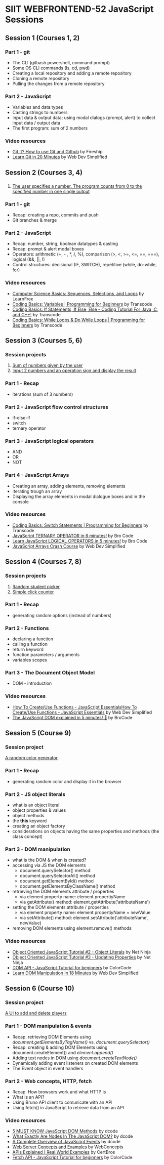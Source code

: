 # SIIT WEBFRONTEND-52 JavaScript Sessions



## Session 1 (Courses 1, 2)

### Part 1 - git
 - The CLI (gitbash powershell, command prompt)
 - Some OS CLI commands (ls, cd, pwd)
 - Creating a local repository and adding a remote repository
 - Cloning a remote repository
 - Pulling the changes from a remote repository

### Part 2 - JavaScript
- Variables and data types
- Casting strings to numbers
- Input data & output data; using modal dialogs (prompt, alert) to collect input data / output data
- The first program: sum of 2 numbers

### Video resources
- [Git It? How to use Git and Github](https://youtu.be/HkdAHXoRtos?si=ERhEGQZNSz4qX4Wc) by Fireship
- [Learn Git in 20 Minutes](https://youtu.be/IHaTbJPdB-s?si=lxGhHfrgYwvhJ4ag) by Web Dev Simplified



## Session 2 (Courses 3, 4)

###
1. [The user specifies a number. The program counts from 0 to the specified number in one single output](https://siit-webdev-52.github.io/js-courses/course02/07-iterations-example/)

### Part 1 - git
 - Recap: creating a repo, commits and push
 - Git branches & merge

### Part 2 - JavaScript
- Recap: number, string, boolean datatypes & casting
- Recap: prompt & alert modal boxes
- Operators: arithmetic (+, - , *, /, %), comparison (>, <, >=, <=, ==, ===), logical (&&, \|\|, !)
- Control structures: decisional (IF, SWITCH), repetitive (while, do-while, for)

### Video resources
- [Computer Science Basics: Sequences, Selections, and Loops](https://youtu.be/eSYeHlwDCNA?si=SpGrjmojIKcQKPlH) by LearnFree
- [Coding Basics: Variables \| Programming for Beginners](https://youtu.be/ghCbURMWBD8?si=qHj_jCcIU94sgtYG) by Transcode
- [Coding Basics: If Statements, If Else, Else - Coding Tutorial For Java, C, and C++!](https://youtu.be/HQ3dCWjfRZ4?si=g61N87Y8eniGlVav) by Transcode
- [Coding Basics: While Loops & Do While Loops \| Programming for Beginners](https://youtu.be/v-K-4KuA8mQ?si=jOO55v2yoVEFIM5C) by Transcode



## Session 3 (Courses 5, 6)

### Session projects
1. [Sum of numbers given by the user](https://siit-webdev-52.github.io/js-courses/course03/01-recap/)
2. [Input 2 numbers and an operation sign and display the result](https://siit-webdev-52.github.io/js-courses/course03/03-switch/)

### Part 1 - Recap
- iterations (sum of 3 numbers)

### Part 2 - JavaScript flow control structures
- if-else-if
- switch
- ternary operator

### Part 3 - JavaScript logical operators
- AND
- OR
- NOT

### Part 4 - JavaScript Arrays 
- Creating an array, adding elements, removing elements
- Iterating trough an array
- Displaying the array elements in modal dialogue boxes and in the console

### Video resources
- [Coding Basics: Switch Statements \| Programming for Beginners](https://youtu.be/frSpkF-sPYk?si=ziybKCwkqD8ZIXak) by Transcode
- [JavaScript TERNARY OPERATOR in 6 minutes!](https://youtu.be/atS_A9HHAVo?si=GQhIfY_Ng3KfMHOX) by Bro Code
- [Learn JavaScript LOGICAL OPERATORS in 5 minutes!](https://youtu.be/ovWYhDVQiR8?si=ljsVSSZmhbKg76fl) by Bro Code
- [JavaScript Arrays Crash Course](https://youtu.be/7W4pQQ20nJg?si=mpFvQFUF6QeHsirH) by Web Dev Simplified



## Session 4 (Courses 7, 8)

### Session projects
1. [Random student picker](https://siit-webdev-52.github.io/js-courses/course04/02-functions-1/)
2. [Simple click counter](https://siit-webdev-52.github.io/js-courses/course04/05-dom/)

### Part 1 - Recap
- generating random options (instead of numbers)

### Part 2 - Functions
- declaring a function
- calling a function
- return keyword
- function parameters / arguments
- variables scopes

### Part 3 - The Document Object Model
- DOM - introduction

### Video resources
- [How To Create/Use Functions - JavaScript EssentialsHow To Create/Use Functions - JavaScript Essentials](https://youtu.be/FOD408a0EzU?si=bnE0Ed0wONX0TZse) by Web Dev Simplified
- [The JavaScript DOM explained in 5 minutes! 🌳](https://youtu.be/NO5kUNxGIu0?si=UziKOavy-Q5RLXk0) by BroCode



## Session 5 (Course 9)

### Session project
[A random color generator](https://siit-webdev-52.github.io/js-courses/course05/01-recap/)

### Part 1 - Recap
- generating random color and display it in the browser

### Part 2 - JS object literals
- what is an object literal
- object properties & values
- object methods
- the **this** keyword
- creating an object factory
- considerations on objects having the same properties and methods (the class concept)

### Part 3 - DOM manipulation
- what is the DOM & when is created? 
- accessing via JS the DOM elements
    - document.querySelector() method
    - document.querySelectorAll() method
    - document.getElementById() method
    - document.getElementsByClassName() method
- retrieving the DOM elements attribute / properties
    - via element property name: element.propertiyName
    - via getAttribute() method: element.getAttribute('attributeName')
- setting the DOM elements attribute / properties
    - via element property name: element.propertiyName = newValue
    - via setAttribute() method: element.setAttribute('attributeName', newValue)
- removing DOM elements using element.remove() methods

### Video resources
- [Object Oriented JavaScript Tutorial #2 - Object Literals](https://youtu.be/7d9H34ZVRPg?si=3Lcas7RiPPGe_6fk) by Net Ninja
- [Object Oriented JavaScript Tutorial #3 - Updating Properties](https://youtu.be/ni9e-lOEw3Q?si=MNNc_BvnrCyXPwwS) by Net Ninja
- [DOM API - JavaScript Tutorial for beginners](https://youtu.be/wbQLEXg_urE?si=HKM9Au3XVBjs007J) by ColorCode
- [Learn DOM Manipulation In 18 Minutes](https://youtu.be/y17RuWkWdn8?si=hysgVE7b4XS_SzFm) by Web Dev Simplified



## Session 6 (Course 10)

### Session project
[A UI to add and delete players](https://siit-webdev-52.github.io/js-courses/course06/01-dom-events/)

### Part 1 - DOM manipulation & events
- Recap: retrieving DOM Elements using *document.getElementsByTagName()* vs. *document.querySelector()*
- Recap: creating & adding DOM Elements using document.createElement() and *element.append()*
- Adding text nodes in DOM using *document.createTextNode()*
- Dynamically adding event listeners on created DOM elements
- The Event object in event handlers 

### Part 2 - Web concepts, HTTP, fetch
- Recap: How browsers work and what HTTP is
- What is an API? 
- Using Bruno API client to comunicate with an API
- Using fetch() in JavaScript to retrieve data from an API

### Video resources
- [5 MUST KNOW JavaScript DOM Methods](https://youtu.be/XVNLsTJHwqE?si=ILfLr8RHgUt-odHi) by dcode
- [What Exactly Are Nodes In The JavaScript DOM?](https://youtu.be/PvIr26Ld9Rk?si=aHNCsM_tXKIhJiLn) by dcode
- [A Complete Overview of JavaScript Events](https://youtu.be/YiOlaiscqDY?si=g71tRiM9o-QYnpNh) by dcode
- [Web Server Concepts and Examples](https://youtu.be/9J1nJOivdyw?si=sxt1qTU3L0Z6Ce5d) by WebConcepts
- [APIs Explained \| Real World Examples](https://youtu.be/ZveW4_ZJtVY?si=59CKLdygAvsIjB_u) by CertBros
- [Fetch API - JavaScript Tutorial for beginners](https://youtu.be/ubw2hdQIl4E?si=OCmmi4JjmoULEBAK) by ColorCode